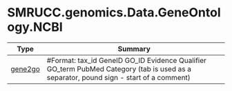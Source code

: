﻿
# SMRUCC.genomics.Data.GeneOntology.NCBI

|Type|Summary|
|----|-------|
|[gene2go](./gene2go.md)|#Format: tax_id GeneID GO_ID Evidence Qualifier GO_term PubMed Category (tab is used as a separator, pound sign - start of a comment)|

